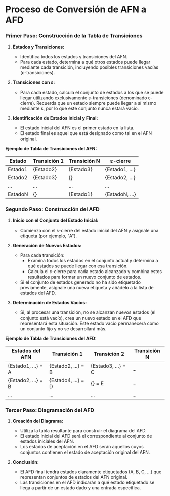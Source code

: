 # Proceso de Conversión de AFN a AFD

### Primer Paso: Construcción de la Tabla de Transiciones

1. **Estados y Transiciones:**
   - Identifica todos los estados y transiciones del AFN.
   - Para cada estado, determina a qué otros estados puede llegar mediante cada transición, incluyendo posibles transiciones vacías (ε-transiciones).

2. **Transiciones con ε:**
   - Para cada estado, calcula el conjunto de estados a los que se puede llegar utilizando exclusivamente ε-transiciones (denominado ε-cierre). Recuerda que un estado siempre puede llegar a sí mismo mediante ε, por lo que este conjunto nunca estará vacío.

3. **Identificación de Estados Inicial y Final:**
   - El estado inicial del AFN es el primer estado en la lista.
   - El estado final es aquel que está designado como tal en el AFN original.

**Ejemplo de Tabla de Transiciones del AFN:**

| **Estado** | **Transición 1** | **Transición N** | **ε-cierre**  |
|------------|------------------|------------------|---------------|
| Estado1    | {Estado2}        | {Estado3}        | {Estado1, ...}|
| Estado2    | {Estado3}        | {}               | {Estado2, ...}|
| ...        | ...              | ...              | ...           |
| EstadoN    | {}               | {Estado1}        | {EstadoN, ...}|

### Segundo Paso: Construcción del AFD

1. **Inicio con el Conjunto del Estado Inicial:**
   - Comienza con el ε-cierre del estado inicial del AFN y asígnale una etiqueta (por ejemplo, "A").

2. **Generación de Nuevos Estados:**
   - Para cada transición:
     - Examina todos los estados en el conjunto actual y determina a qué estados se puede llegar con esa transición.
     - Calcula el ε-cierre para cada estado alcanzado y combina estos resultados para formar un nuevo conjunto de estados.
   - Si el conjunto de estados generado no ha sido etiquetado previamente, asígnale una nueva etiqueta y añádelo a la lista de estados del AFD.

3. **Determinación de Estados Vacíos:**
   - Si, al procesar una transición, no se alcanzan nuevos estados (el conjunto está vacío), crea un nuevo estado en el AFD que representará esta situación. Este estado vacío permanecerá como un conjunto fijo y no se desarrollará más.

**Ejemplo de Tabla de Transiciones del AFD:**

| **Estados del AFN** | **Transición 1** | **Transición 2** | **Transición N** |
|---------------------|------------------|------------------|------------------|
| {Estado1, ...} = A  | {Estado2, ...} = B | {Estado3, ...} = C | ... |
| {Estado2, ...} = B  | {Estado4, ...} = D | {} = E          | ... |
| ...                 | ...              | ...              | ...              |

### Tercer Paso: Diagramación del AFD

1. **Creación del Diagrama:**
   - Utiliza la tabla resultante para construir el diagrama del AFD.
   - El estado inicial del AFD será el correspondiente al conjunto de estados iniciales del AFN.
   - Los estados de aceptación en el AFD serán aquellos cuyos conjuntos contienen el estado de aceptación original del AFN.

2. **Conclusión:**
   - El AFD final tendrá estados claramente etiquetados (A, B, C, ...) que representan conjuntos de estados del AFN original.
   - Las transiciones en el AFD indicarán a qué estado etiquetado se llega a partir de un estado dado y una entrada específica.
